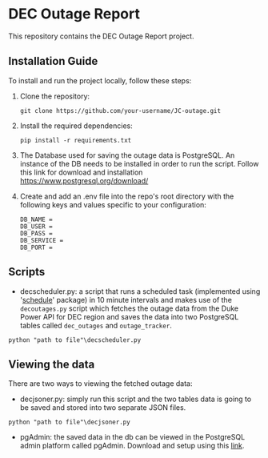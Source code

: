 # DEC Outage Report

This repository contains the DEC Outage Report project.

## Installation Guide

To install and run the project locally, follow these steps:

1. Clone the repository:

   ```
   git clone https://github.com/your-username/JC-outage.git
   ```

2. Install the required dependencies:

   ```
   pip install -r requirements.txt
   ```

3. The Database used for saving the outage data is PostgreSQL. An instance of the DB needs to be installed in order to run the script. Follow this link for download and installation
   https://www.postgresql.org/download/

4. Create and add an .env file into the repo's root directory with the following keys and values specific to your configuration:
   ```
   DB_NAME = 
   DB_USER =
   DB_PASS =
   DB_SERVICE =
   DB_PORT =
   ```

## Scripts

- decscheduler.py: a script that runs a scheduled task (implemented using '[schedule](https://pypi.org/project/schedule/)' package) in 10 minute intervals and makes use of the `decoutages.py` script which fetches the outage data from the Duke Power API for DEC region and saves the data into two PostgreSQL tables called `dec_outages` and `outage_tracker`.

```
python "path to file"\decscheduler.py
```

## Viewing the data
There are two ways to viewing the fetched outage data:
- decjsoner.py: simply run this script and the two tables data is going to be saved and stored into two separate JSON files.
```
python "path to file"\decjsoner.py
```

- pgAdmin: the saved data in the db can be viewed in the PostgreSQL admin platform called pgAdmin. Download and setup using this [link](https://www.pgadmin.org/download/).
